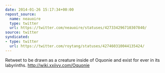 ```yaml
---
date: 2014-01-26 15:17:34+00:00
repost_source:
  name: neauoire
  type: twitter
  url: https://twitter.com/neauoire/statuses/427334296710307840/
source: twitter
syndicated:
- type: twitter
  url: https://twitter.com/roytang/statuses/427460310044135424/
---
```


Retweet to be drawn as a creature inside of Oquonie and exist for ever in its labyrinths.
http://wiki.xxiivv.com/Oquonie